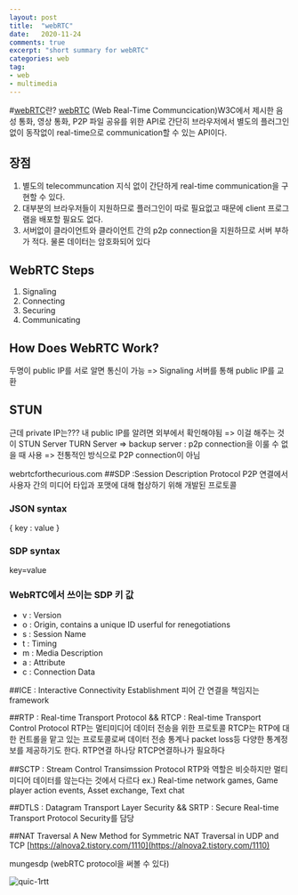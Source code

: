 ```yaml
---
layout: post
title:  "webRTC"
date:   2020-11-24
comments: true
excerpt: "short summary for webRTC"
categories: web
tag:
- web 
- multimedia
---
```


#[webRTC](https://webrtc.org/?hl=ko)란?
[webRTC](https://ko.wikipedia.org/wiki/WebRTC) (Web Real-Time Communcication)W3C에서 제시한 음성 통화, 영상 통화, P2P 파일 공유를 위한 API로 간단히 브라우저에서 별도의 플러그인 없이 동작없이 real-time으로 communication할 수 있는 API이다. 
## 장점
1. 별도의 telecommuncation 지식 없이 간단하게 real-time communication을 구현할 수 있다.
2. 대부분의 브라우저들이 지원하므로 플러그인이 따로 필요없고 때문에 client 프로그램을 배포할 필요도 없다.
3. 서버없이 클라이언트와 클라이언트 간의 p2p connection을 지원하므로 서버 부하가 적다. 물론 데이터는 암호화되어 있다

## WebRTC Steps
1. Signaling
2. Connecting
3. Securing
4. Communicating

## How Does WebRTC Work?
두명이 public IP를 서로 알면 통신이 가능 => Signaling 서버를 통해 public IP를 교환

## STUN
근데 private IP는??? 내 public IP를 알려면 외부에서 확인해야됨 => 이걸 해주는 것이 STUN Server
TURN Server => backup server  : p2p connection을 이룰 수 없을 때 사용 => 전통적인 방식으로 P2P connection이 아님 

webrtcforthecurious.com
##SDP :Session Description Protocol
P2P 연결에서 사용자 간의 미디어 타입과 포맷에 대해 협상하기 위해 개발된 프로토콜
### JSON syntax
{
  key : value
}

### SDP syntax
key=value

### WebRTC에서 쓰이는 SDP 키 값
- v : Version
- o : Origin, contains a unique ID userful for renegotiations
- s : Session Name
- t : Timing
- m : Media Description
- a : Attribute
- c : Connection Data

##ICE : Interactive Connectivity Establishment
피어 간 연결을 책임지는 framework

##RTP : Real-time Transport Protocol && RTCP : Real-time Transport Control Protocol
RTP는 멀티미디어 데이터 전송을 위한 프로토콜
RTCP는 RTP에 대한 컨트롤을 맡고 있는 프로토콜로써 데이터 전송 통계나 packet loss등 다양한 통계정보를 제공하기도 한다.
RTP연결 하나당 RTCP연결하나가 필요하다

##SCTP : Stream Control Transimssion Protocol
RTP와 역할은 비슷하지만 멀티미디어 데이터를 않는다는 것에서 다르다
ex.) Real-time network games, Game player action events, Asset exchange, Text chat

##DTLS : Datagram Transport Layer Security && SRTP : Secure Real-time Transport Protocol
Security를 담당

##NAT Traversal
A New Method for Symmetric NAT Traversal in UDP and TCP
[https://alnova2.tistory.com/1110](https://alnova2.tistory.com/1110)

mungesdp (webRTC protocol을 써볼 수 있다)

![quic-1rtt](/assets/img/postImages/quic-0rtt.png)

